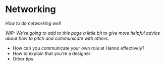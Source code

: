 # Networking

_How to do networking well_

_WIP: We're going to add to this page a little bit to give more helpful advice about how to pitch and communicate with others._

* How can you communicate your own role at Hanno effectively?
* How to explain that you're a designer
* Other tips
